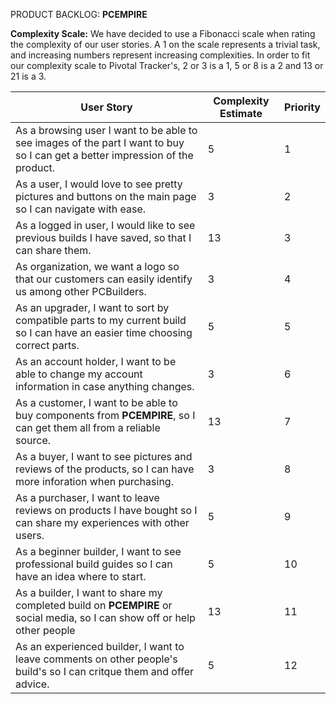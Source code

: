 PRODUCT BACKLOG: **PCEMPIRE**

__Complexity Scale:__
We have decided to use a Fibonacci scale when rating the complexity of our user stories.
A 1 on the scale represents a trivial task, and increasing numbers represent increasing complexities.
In order to fit our complexity scale to Pivotal Tracker's, 2 or 3 is a 1, 5 or 8 is a 2 and 13 or 21 is a 3.  

|User Story|Complexity Estimate|Priority|
|---|---|---|
| As a browsing user I want to be able to see images of the part I want to buy so I can get a better impression of the product.|5|1|
|As a user, I would love to see pretty pictures and buttons on the main page so I can navigate with ease.|3|2|
|As a logged in user, I would like to see previous builds I have saved, so that I can share them.|13|3|
|As organization, we want a logo so that our customers can easily identify us among other PCBuilders.|3|4|
|As an upgrader, I want to sort by compatible parts to my current build so I can have an easier time choosing correct parts.|5|5|
|As an account holder, I want to be able to change my account information in case anything changes.|3|6|
|As a customer, I want to be able to buy components from **PCEMPIRE**, so I can get them all from a reliable source.|13|7|
|As a buyer, I want to see pictures and reviews of the products, so I can have more inforation when purchasing.|3|8|
|As a purchaser, I want to leave reviews on products I have bought so I can share my experiences with other users.|5|9|
|As a beginner builder, I want to see professional build guides so I can have an idea where to start.|5|10|
|As a builder, I want to share my completed build on **PCEMPIRE** or social media, so I can show off or help other people|13|11|
|As an experienced builder, I want to leave comments on other people's build's so I can critque them and offer advice.|5|12|

